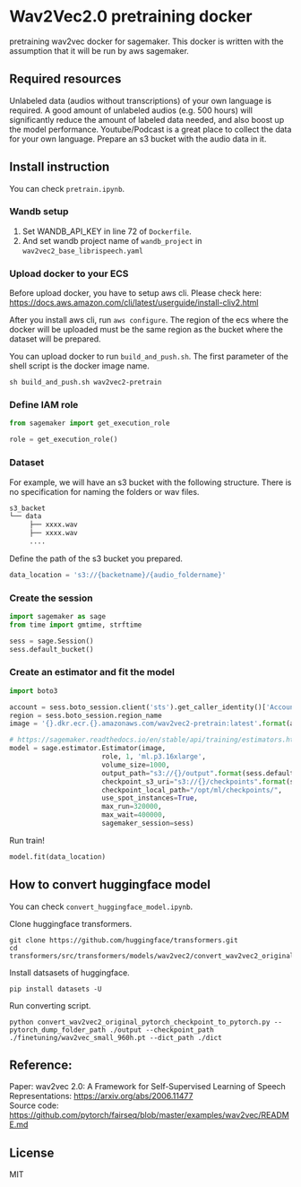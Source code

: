 # Wav2Vec2.0 pretraining docker

pretraining wav2vec docker for sagemaker.
This docker is written with the assumption that it will be run by aws sagemaker.

## Required resources

Unlabeled data (audios without transcriptions) of your own language is required.
A good amount of unlabeled audios (e.g. 500 hours) will significantly reduce the amount of labeled data needed, and also boost up the model performance. Youtube/Podcast is a great place to collect the data for your own language. Prepare an s3 bucket with the audio data in it.

## Install instruction

You can check `pretrain.ipynb`.

### Wandb setup

1. Set WANDB_API_KEY in line 72 of `Dockerfile`.
2. And set wandb project name of `wandb_project` in `wav2vec2_base_librispeech.yaml`

### Upload docker to your ECS

Before upload docker, you have to setup aws cli.
Please check here: https://docs.aws.amazon.com/cli/latest/userguide/install-cliv2.html

After you install aws cli, run `aws configure`.
The region of the ecs where the docker will be uploaded must be the same region as the bucket where the dataset will be prepared.

You can upload docker to run `build_and_push.sh`.
The first parameter of the shell script is the docker image name.

```shell
sh build_and_push.sh wav2vec2-pretrain
```

### Define IAM role

```python
from sagemaker import get_execution_role

role = get_execution_role()
```

### Dataset

For example, we will have an s3 bucket with the following structure. There is no specification for naming the folders or wav files.

```txt
s3_backet
└── data
     ├── xxxx.wav
     ├── xxxx.wav
     ....
```

Define the path of the s3 bucket you prepared.

```python
data_location = 's3://{backetname}/{audio_foldername}'
```

### Create the session

```python
import sagemaker as sage
from time import gmtime, strftime

sess = sage.Session()
sess.default_bucket()
```

### Create an estimator and fit the model

```python
import boto3

account = sess.boto_session.client('sts').get_caller_identity()['Account']
region = sess.boto_session.region_name
image = '{}.dkr.ecr.{}.amazonaws.com/wav2vec2-pretrain:latest'.format(account, region)

# https://sagemaker.readthedocs.io/en/stable/api/training/estimators.html
model = sage.estimator.Estimator(image,
                       role, 1, 'ml.p3.16xlarge',
                       volume_size=1000,
                       output_path="s3://{}/output".format(sess.default_bucket()),
                       checkpoint_s3_uri="s3://{}/checkpoints".format(sess.default_bucket()),
                       checkpoint_local_path="/opt/ml/checkpoints/",
                       use_spot_instances=True,
                       max_run=320000,
                       max_wait=400000,
                       sagemaker_session=sess)
```

Run train!

```python
model.fit(data_location)
```

## How to convert huggingface model

You can check `convert_huggingface_model.ipynb`.

Clone huggingface transformers.

```shell
git clone https://github.com/huggingface/transformers.git
cd transformers/src/transformers/models/wav2vec2/convert_wav2vec2_original_pytorch_checkpoint_to_pytorch.py
```

Install datsasets of huggingface.

```shell
pip install datasets -U
```

Run converting script.

```shell
python convert_wav2vec2_original_pytorch_checkpoint_to_pytorch.py --pytorch_dump_folder_path ./output --checkpoint_path ./finetuning/wav2vec_small_960h.pt --dict_path ./dict
```

## Reference:

Paper: wav2vec 2.0: A Framework for Self-Supervised Learning of Speech Representations: https://arxiv.org/abs/2006.11477 \
Source code: https://github.com/pytorch/fairseq/blob/master/examples/wav2vec/README.md

## License

MIT
